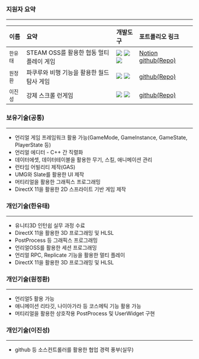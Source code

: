 ### 지원자 요약
---
|이름|요약|개발도구|포트폴리오 링크|
|:--|:--|:--|:--|
|`한유태`|STEAM OSS를 활용한 협동 멀티플레이 게임|<img src="https://img.shields.io/badge/Unreal-C71D23?style=for-the-badge&logo=UnrealEngine&logoColor=white"> <img src="https://img.shields.io/badge/c++-C71D23?style=for-the-badge&logo=c%2B%2B&logoColor=white"> <img src="https://img.shields.io/badge/Steam-08B1AB?style=for-the-badge&logo=Steam&logoColor=white">|[Notion](https://subsequent-tuba-f2e.notion.site/YooTae-Han-7c6cf3ddb79c4f52b091442573865ba7) [github(Repo)](https://github.com/HanYooTae/MonsterQuest)|
|`원정환`|파쿠루와 비행 기능을 활용한 월드 탐사 게임|<img src="https://img.shields.io/badge/Unreal-C71D23?style=for-the-badge&logo=UnrealEngine&logoColor=white"> <img src="https://img.shields.io/badge/blueprint-C71D23?style=for-the-badge&logo=blueprint&logoColor=white">|[github(Repo)](https://github.com/wjh6052/Portfolio_BP)|
|`이진성`|강제 스크롤 런게임|<img src="https://img.shields.io/badge/Unreal-C71D23?style=for-the-badge&logo=UnrealEngine&logoColor=white"> <img src="https://img.shields.io/badge/c++-C71D23?style=for-the-badge&logo=c%2B%2B&logoColor=white">|[github(Repo)](https://github.com/jslee629/RunAndJump)|

### 보유기술(공통)
---
- 언리얼 게임 프레임워크 활용 가능(GameMode, GameInstance, GameState, PlayerState 등)
- 언리얼 에디터 - C++ 간 직렬화
- 데이터에셋, 데이터테이블을 활용한 무기, 스킬, 애니메이션 관리
- 런타임 어빌리티 제작(GAS)
- UMG와 Slate를 활용한 UI 제작
- 머티리얼을 활용한 그래픽스 프로그래밍
- DirectX 11을 활용한 2D 스프라이트 기반 게임 제작

### 개인기술(한유태)
---
- 유니티3D 인턴쉽 실무 과정 수료
- DirectX 11을 활용한 3D 프로그래밍 및 HLSL
- PostProcess 등 그래픽스 프로그래밍
- 언리얼OSS를 활용한 세션 프로그래밍
- 언리얼 RPC, Replicate 기능을 활용한 멀티 플레이
- DirectX 11을 활용한 3D 프로그래밍 및 HLSL

### 개인기술(원정환)
---
- 언리얼5 활용 가능
- 애니메이션 리타깃, 나이아가라 등 코스메틱 기능 활용 가능
- 머티리얼을 활용한 상호작용 PostProcess 및 UserWidget 구현

### 개인기술(이진성)
---
- github 등 소스컨트롤러를 활용한 협업 경력 풍부(실무)
